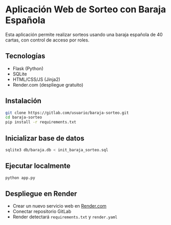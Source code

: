 # Aplicación Web de Sorteo con Baraja Española

Esta aplicación permite realizar sorteos usando una baraja española de 40 cartas, con control de acceso por roles.

## Tecnologías

- Flask (Python)
- SQLite
- HTML/CSS/JS (Jinja2)
- Render.com (despliegue gratuito)

## Instalación

```bash
git clone https://gitlab.com/usuario/baraja-sorteo.git
cd baraja-sorteo
pip install -r requirements.txt
```

## Inicializar base de datos

```bash
sqlite3 db/baraja.db < init_baraja_sorteo.sql
```

## Ejecutar localmente

```bash
python app.py
```

## Despliegue en Render

- Crear un nuevo servicio web en [Render.com](https://render.com)
- Conectar repositorio GitLab
- Render detectará `requirements.txt` y `render.yaml`
